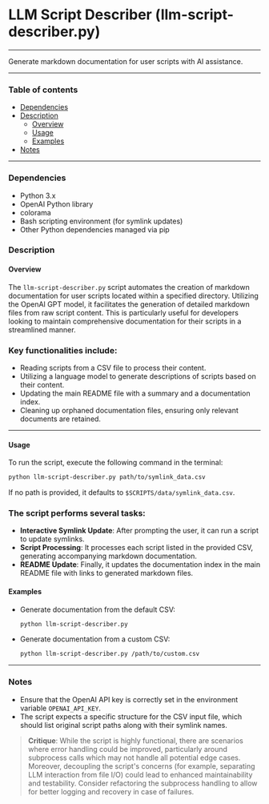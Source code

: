 # LLM Script Describer (llm-script-describer.py)

---

Generate markdown documentation for user scripts with AI assistance.

---

### Table of contents

- [Dependencies](#dependencies)
- [Description](#description)
    - [Overview](#overview)
    - [Usage](#usage)
    - [Examples](#examples)
- [Notes](#notes)

---

<a name="dependencies" />

### Dependencies

- Python 3.x
- OpenAI Python library
- colorama
- Bash scripting environment (for symlink updates)
- Other Python dependencies managed via pip

<a name="description" />

### Description

<a name="overview" />

#### Overview

The `llm-script-describer.py` script automates the creation of markdown documentation for user scripts located within a specified directory. Utilizing the OpenAI GPT model, it facilitates the generation of detailed markdown files from raw script content. This is particularly useful for developers looking to maintain comprehensive documentation for their scripts in a streamlined manner. 

### Key functionalities include:

- Reading scripts from a CSV file to process their content.
- Utilizing a language model to generate descriptions of scripts based on their content.
- Updating the main README file with a summary and a documentation index.
- Cleaning up orphaned documentation files, ensuring only relevant documents are retained.

---

<a name="usage" />

#### Usage

To run the script, execute the following command in the terminal:

```bash
python llm-script-describer.py path/to/symlink_data.csv
```
If no path is provided, it defaults to `$SCRIPTS/data/symlink_data.csv`.

### The script performs several tasks:

- **Interactive Symlink Update**: After prompting the user, it can run a script to update symlinks.
- **Script Processing**: It processes each script listed in the provided CSV, generating accompanying markdown documentation.
- **README Update**: Finally, it updates the documentation index in the main README file with links to generated markdown files.

<a name="examples" />

#### Examples

- Generate documentation from the default CSV:
  ```bash
  python llm-script-describer.py
  ```

- Generate documentation from a custom CSV:
  ```bash
  python llm-script-describer.py /path/to/custom.csv
  ```

---

<a name="notes" />

### Notes

- Ensure that the OpenAI API key is correctly set in the environment variable `OPENAI_API_KEY`.
- The script expects a specific structure for the CSV input file, which should list original script paths along with their symlink names.

> **Critique**: 
> While the script is highly functional, there are scenarios where error handling could be improved, particularly around subprocess calls which may not handle all potential edge cases. Moreover, decoupling the script's concerns (for example, separating LLM interaction from file I/O) could lead to enhanced maintainability and testability. Consider refactoring the subprocess handling to allow for better logging and recovery in case of failures.